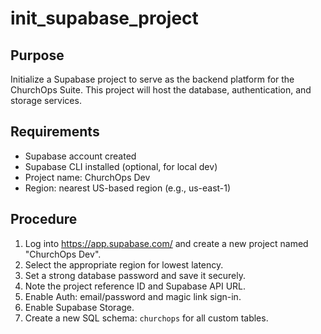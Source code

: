 # init_supabase_project

## Purpose
Initialize a Supabase project to serve as the backend platform for the ChurchOps Suite. This project will host the database, authentication, and storage services.

## Requirements
- Supabase account created
- Supabase CLI installed (optional, for local dev)
- Project name: ChurchOps Dev
- Region: nearest US-based region (e.g., us-east-1)

## Procedure
1. Log into https://app.supabase.com/ and create a new project named "ChurchOps Dev".
2. Select the appropriate region for lowest latency.
3. Set a strong database password and save it securely.
4. Note the project reference ID and Supabase API URL.
5. Enable Auth: email/password and magic link sign-in.
6. Enable Supabase Storage.
7. Create a new SQL schema: `churchops` for all custom tables.
